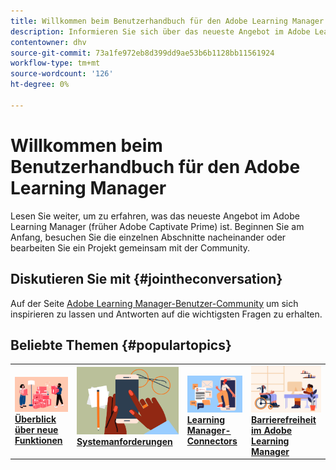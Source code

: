 ```yaml
---
title: Willkommen beim Benutzerhandbuch für den Adobe Learning Manager
description: Informieren Sie sich über das neueste Angebot im Adobe Learning Manager (früher Adobe Captivate Prime). Beginnen Sie am Anfang, besuchen Sie die einzelnen Abschnitte nacheinander oder bearbeiten Sie ein Projekt gemeinsam mit der Community.
contentowner: dhv
source-git-commit: 73a1fe972eb8d399dd9ae53b6b1128bb11561924
workflow-type: tm+mt
source-wordcount: '126'
ht-degree: 0%

---
```



# Willkommen beim Benutzerhandbuch für den Adobe Learning Manager

Lesen Sie weiter, um zu erfahren, was das neueste Angebot im Adobe Learning Manager (früher Adobe Captivate Prime) ist. Beginnen Sie am Anfang, besuchen Sie die einzelnen Abschnitte nacheinander oder bearbeiten Sie ein Projekt gemeinsam mit der Community.

## Diskutieren Sie mit {#jointheconversation}

Auf der Seite [Adobe Learning Manager-Benutzer-Community](https://community.adobe.com/t5/adobe-learning-manager/ct-p/ct-captivate-prime?page=1&amp;sort=latest_replies&amp;lang=all&amp;tabid=all) um sich inspirieren zu lassen und Antworten auf die wichtigsten Fragen zu erhalten.

## Beliebte Themen {#populartopics}

<table style="table-layout:fixed">
 <tbody>
  <tr>
   <td>
    <a href="whats-new.md">
    <img alt="Neue Funktionen" src="assets/prime-new.jpeg">
    </a>
    <div>
    <a href="whats-new.md"><strong>Überblick über neue Funktionen</strong></a>
    </div>
   </td>
   <td>
    <a href="system-requirements.md">
    <img alt="Systemanforderungen" src="assets/prime-reqs.jpeg">
    </a>
    <a href="whats-new.md"><strong>Systemanforderungen </strong></a>
    </p>
   </td>
   <td>
    <a href="integration-admin/feature-summary/connectors.md">
    <img alt="Verbindungsstück" src="assets/prime-connector.jpeg">
    </a>
    <div>
    <a href="integration-admin/feature-summary/connectors.md"><strong>Learning Manager-Connectors</strong></a>
    </div>
   </td>
   <td>
    <a href="accessibility-learning-manager.md">
    <img alt="Zugänglichkeit" src="assets/prime-accessibility.jpeg">
    </a>
    <div>
    <a href="accessibility-learning-manager.md"><strong>Barrierefreiheit im Adobe Learning Manager</strong></a>
    </div>
   </td>
  </tr>
 </tbody>
</table>
